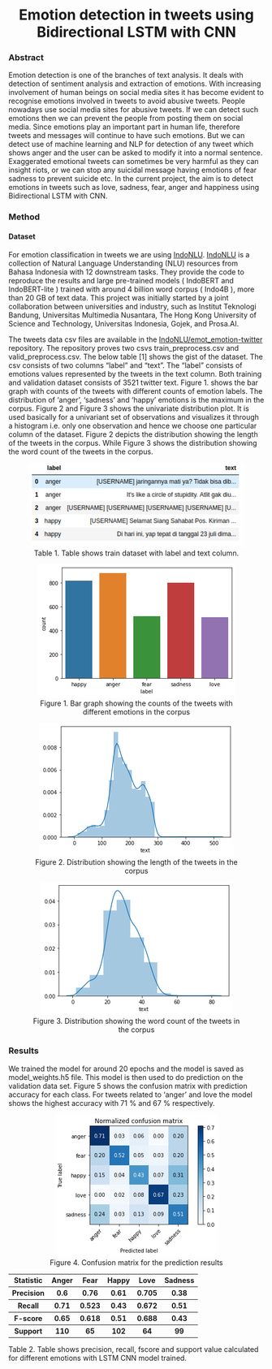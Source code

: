 <h1 align="center">Emotion detection in tweets using Bidirectional LSTM
with CNN</h1>
<h3>Abstract</h3>
<p>
Emotion detection is one of the branches of text analysis. It deals with detection of sentiment
analysis and extraction of emotions. With increasing involvement of human beings on social
media sites it has become evident to recognise emotions involved in tweets to avoid abusive
tweets. People nowadays use social media sites for abusive tweets. If we can detect such
emotions then we can prevent the people from posting them on social media. Since emotions
play an important part in human life, therefore tweets and messages will continue to have
such emotions. But we can detect use of machine learning and NLP for detection of any tweet
which shows anger and the user can be asked to modify it into a normal sentence.
Exaggerated emotional tweets can sometimes be very harmful as they can insight riots, or we
can stop any suicidal message having emotions of fear sadness to prevent suicide etc. In the
current project, the aim is to detect emotions in tweets such as love, sadness, fear, anger and
happiness using Bidirectional LSTM with CNN.  
</p>
  
<h3>Method</h3>
<h4>Dataset</h4>
<p>For emotion classification in tweets we are using 
<a href="https://github.com/indobenchmark/indonlu">IndoNLU</a>. <a href="https://github.com/indobenchmark/indonlu">IndoNLU</a> is a collection of
Natural Language Understanding (NLU) resources from Bahasa Indonesia with 12 downstream
tasks. They provide the code to reproduce the results and large pre-trained models (​ IndoBERT
and ​ IndoBERT-lite​ ) trained with around 4 billion word corpus (​ Indo4B​ ), more than 20 GB
of text data. This project was initially started by a joint collaboration between universities and
industry, such as Institut Teknologi Bandung, Universitas Multimedia Nusantara, The Hong
Kong University of Science and Technology, Universitas Indonesia, Gojek, and Prosa.AI.</p>

<p>The tweets data csv files are available in the <a href="https://github.com/indobenchmark/indonlu/tree/master/dataset/emot_emotion-twitter">IndoNLU/emot_emotion-twitter<a> repository. The
repository proves two csvs train_preprocess.csv and valid_preprocess.csv. The below table [1]
shows the gist of the dataset. The csv consists of two columns “label” and “text”. The “label”
consists of emotions values represented by the tweets in the text column. Both training and
validation dataset consists of 3521 twitter text. Figure 1. shows the bar graph with counts of
the tweets with different counts of emotion labels. The distribution of ‘anger’, ‘sadness’ and
‘happy’ emotions is the maximum in the corpus. Figure 2 and Figure 3 shows the univariate
distribution plot. It is used basically for a univariant set of observations and visualizes it
through a histogram i.e. only one observation and hence we choose one particular column of
the dataset. Figure 2 depicts the distribution showing the length of the tweets in the corpus.
While Figure 3 shows the distribution showing the word count of the tweets in the corpus.
 </p>
  
 <figure style="text-align: center;">
    <img src='Screenshot from 2020-11-30 21-05-21.png' />
    <figcaption>Table 1. Table shows train dataset with label and text column.</figcaption>
</figure>

 <figure style="text-align: center;">
    <img src='Distrubution_emotions.png' />
    <figcaption>Figure 1. Bar graph showing the counts of the tweets with different emotions in the corpus</figcaption>
</figure>

 <figure style="text-align: center;">
    <img src='Distrubution_of_legth_of_tweets.png' />
    <figcaption>Figure 2. Distribution showing the length of the tweets in the corpus</figcaption>
</figure>

 <figure style="text-align: center;">
    <img src='Distribution_of_word_count_tweets.png' />
    <figcaption>Figure 3. Distribution showing the word count of the tweets in the corpus</figcaption>
</figure>

<h3>Results</h3>
<p>We trained the model for around 20 epochs and the model is saved as model_weights.h5 file.
This model is then used to do prediction on the validation data set. Figure 5 shows the
confusion matrix with prediction accuracy for each class. For tweets related to ‘anger’ and
love the model shows the highest accuracy with 71 % and 67 % respectively.</p>

 <figure style="text-align: center;">
    <img src='Confusion_matrix.png' />
    <figcaption>Figure 4. Confusion matrix for the prediction results</figcaption>
</figure>

<table>
  <tr>
    <th>Statistic</th>
    <th>Anger</th>
    <th>Fear</th>
    <th>Happy</th>
    <th>Love</th>
    <th>Sadness</th>
  </tr>
  <tr>
    <th>Precision</th>
    <th>0.6</th>
    <th>0.76</th>
    <th>0.61</th>
    <th>0.705</th>
    <th>0.38</th>
  </tr>
  <tr>
    <th>Recall</th>
    <th>0.71</th>
    <th>0.523</th>
    <th>0.43</th>
    <th>0.672</th>
    <th>0.51</th>
  </tr>
  <tr>
    <th>F-score</th>
    <th>0.65</th>
    <th>0.618</th>
    <th>0.51</th>
    <th>0.688</th>
    <th>0.43</th>
  </tr>
  <tr>
    <th>Support</th>
    <th>110</th>
    <th>65</th>
    <th>102</th>
    <th>64</th>
    <th>99</th>
  </tr>
  
</table>
Table 2. Table shows precision, recall, fscore and support value calculated for different emotions with LSTM
CNN model trained.
